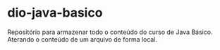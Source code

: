 # dio-java-basico
Repositório para armazenar todo o conteúdo  do curso de Java Básico.
Aterando o conteúdo de um arquivo de forma local.

